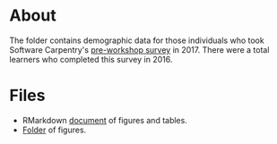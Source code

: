 # About
The folder contains demographic data for those individuals who took Software Carpentry's [pre-workshop survey](https://github.com/carpentries/assessment/blob/master/learner-assessment/surveys/swc_presurvey.pdf) in 2017. There were a total  learners who completed this survey in 2016.

# Files
+ RMarkdown [document](https://carpentries.github.io/equity-and-inclusion/demographics/2016/2016-demographics.html) of figures and tables.
+ [Folder](https://github.com/carpentries/equity-and-inclusion/tree/master/demographics/2016/figures) of figures.
